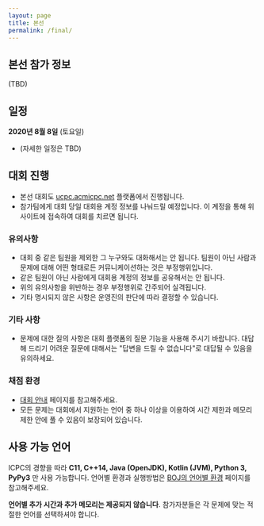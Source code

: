 ```yaml
---
layout: page
title: 본선
permalink: /final/
---
```


## 본선 참가 정보

(TBD)

## 일정

**2020년 8월 8일** (토요일)

- (자세한 일정은 TBD)

## 대회 진행

 * 본선 대회도 [ucpc.acmicpc.net](https://ucpc.acmicpc.net/info) 플랫폼에서 진행됩니다.
 * 참가팀에게 대회 당일 대회용 계정 정보를 나눠드릴 예정입니다. 이 계정을 통해 위 사이트에 접속하여 대회를 치르면 됩니다.

### 유의사항

 * 대회 중 같은 팀원을 제외한 그 누구와도 대화해서는 안 됩니다. 팀원이 아닌 사람과 문제에 대해 어떤 형태로든 커뮤니케이션하는 것은 부정행위입니다.
 * 같은 팀원이 아닌 사람에게 대회용 계정의 정보를 공유해서는 안 됩니다.
 * 위의 유의사항을 위반하는 경우 부정행위로 간주되어 실격됩니다.
 * 기타 명시되지 않은 사항은 운영진의 판단에 따라 결정할 수 있습니다.

### 기타 사항

 * 문제에 대한 질의 사항은 대회 플랫폼의 질문 기능을 사용해 주시기 바랍니다. 대답해 드리기 어려운 질문에 대해서는 "답변을 드릴 수 없습니다"로 대답될 수 있음을 유의하세요.

### 채점 환경

- [대회 안내](https://ucpc.acmicpc.net/info) 페이지를 참고해주세요.
- 모든 문제는 대회에서 지원하는 언어 중 하나 이상을 이용하여 시간 제한과 메모리 제한 안에 풀 수 있음이 보장되어 있습니다.

## 사용 가능 언어

ICPC의 경향을 따라
**C11, C++14, Java (OpenJDK), Kotlin (JVM), Python 3, PyPy3** 만 사용 가능합니다.
언어별 환경과 실행방법은 [BOJ의 언어별 환경](https://www.acmicpc.net/help/language) 페이지를 참고해주세요.

**언어별 추가 시간과 추가 메모리는 제공되지 않습니다**.
참가자분들은 각 문제에 맞는 적절한 언어를 선택하셔야 합니다.
